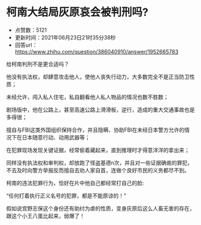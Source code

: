 # 柯南大结局灰原哀会被判刑吗?
- 点赞数：5121
- 更新时间：2021年06月23日21时35分38秒
- 回答url：https://www.zhihu.com/question/386040910/answer/1952665783
<body>
 <p data-pid="0cml3_pF">给柯南判刑不是更合适吗？</p>
 <p data-pid="iB4841-P">他没有执法权，却肆意攻击他人，使他人丧失行动力，大多数完全不是正当防卫性质；</p>
 <p data-pid="iNFdZqAx">未经允许，闯入私人住宅，私自翻看他人私人物品的情况也数不胜数；</p>
 <p data-pid="4orM1L5d">剧场版中，他在公路上，甚至高速公路上滑滑板，逆行，造成的重大交通事故也是多得很；</p>
 <p data-pid="K-FRd_Zc">擅自与FBI这类外国组织保持合作，并且隐瞒、协助FBI在未经日本警方允许的情况下在日本随意行动、动用武器等；</p>
 <p data-pid="PB-pZ9eL">在犯罪现场发现关键证据，经常偷着藏起来，直到推理时才得意洋洋的拿出来；</p>
 <p data-pid="7MYNJkRg">同样没有执法权和审判权，却放跑了怪盗基德n次，并且对一些证据确凿的罪犯，不去及时向警方举报反而擅自去劝人家自首，连做个良好市民的义务都尽不到。</p>
 <p data-pid="f0r6yYS0">柯南的违法犯罪行为，恰好在片中他自己都经常打自己的脸:</p>
 <p data-pid="KOuHaf6S">“任何打着执行正义名号的犯罪，都是不能原谅的！”</p>
 <p data-pid="1Qn2X6ok">假如说宫野志保这个身份还有助纣为虐的性质，变身灰原后这么人畜无害的存在，跟这个小王八蛋比起来，弱爆了！</p>
</body>